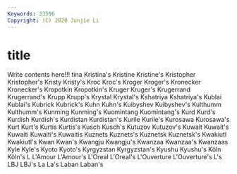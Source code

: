 ```yaml
---
Keywords: 23596
Copyright: (C) 2020 Junjie Li
---
```


# title

Write contents here!!!
tina 
Kristina's 
Kristine 
Kristine's 
Kristopher
Kristopher's 
Kristy 
Kristy's 
Kroc 
Kroc's 
Kroger 
Kroger's 
Kronecker 
Kronecker's 
Kropotkin
Kropotkin's 
Kruger 
Kruger's 
Krugerrand 
Krugerrand's 
Krupp 
Krupp's 
Krystal 
Krystal's 
Kshatriya
Kshatriya's 
Kublai 
Kublai's 
Kubrick 
Kubrick's 
Kuhn 
Kuhn's 
Kuibyshev 
Kuibyshev's 
Kulthumm
Kulthumm's 
Kunming 
Kunming's 
Kuomintang 
Kuomintang's 
Kurd 
Kurd's 
Kurdish 
Kurdish's 
Kurdistan
Kurdistan's 
Kurile 
Kurile's 
Kurosawa 
Kurosawa's 
Kurt 
Kurt's 
Kurtis 
Kurtis's 
Kusch
Kusch's 
Kutuzov 
Kutuzov's 
Kuwait 
Kuwait's 
Kuwaiti 
Kuwaiti's 
Kuwaitis 
Kuznets 
Kuznets's
Kuznetsk 
Kuznetsk's 
Kwakiutl 
Kwakiutl's 
Kwan 
Kwan's 
Kwangju 
Kwangju's 
Kwanzaa 
Kwanzaa's
Kwanzaas 
Kyle 
Kyle's 
Kyoto 
Kyoto's 
Kyrgyzstan 
Kyrgyzstan's 
Kyushu 
Kyushu's 
Köln
Köln's 
L 
L'Amour 
L'Amour's 
L'Oreal 
L'Oreal's 
L'Ouverture 
L'Ouverture's 
L's 
LBJ
LBJ's 
La 
La's 
Laban 
Laban's 
